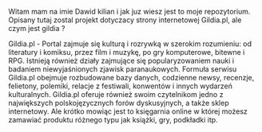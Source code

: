 Witam mam na imie Dawid kilian i jak juz wiesz jest to moje repozytorium.
Opisany tutaj zostal projekt dotyczacy strony internetowej Gildia.pl, ale czym jest gildia ? 

Gildia.pl - Portal zajmuje się kulturą i rozrywką w szerokim rozumieniu: od literatury i komiksu, przez film i muzykę, po gry komputerowe, bitewne i RPG. Istnieją również działy zajmujące się popularyzowaniem nauki i badaniem niewyjaśnionych zjawisk paranaukowych. Formuła serwisu Gildia.pl obejmuje rozbudowane bazy danych, codzienne newsy, recenzje, felietony, polemiki, relacje z festiwali, konwentów i innych wydarzeń kulturalnych. Gildia.pl oferuje również swoim czytelnikom jedno z największych polskojęzycznych forów dyskusyjnych, a także sklep internetowy.
Ale krótko mowiąc jest to księgarnia online w której możesz zamawiać produktu różnego typu jak książki, gry, podkładki itp.


